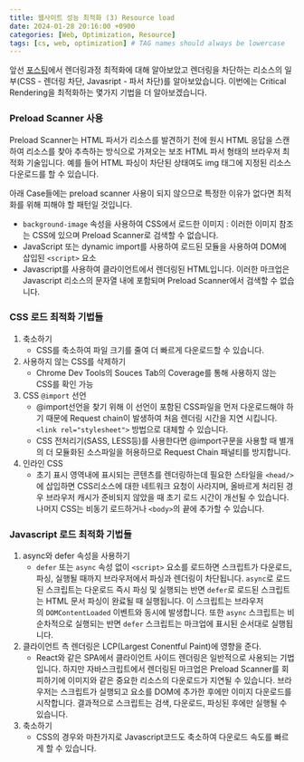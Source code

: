 ```yaml
---
title: 웹사이트 성능 최적화 (3) Resource load
date: 2024-01-28 20:16:00 +0900
categories: [Web, Optimization, Resource]
tags: [cs, web, optimization] # TAG names should always be lowercase
---
```


앞선 [포스팅](https://ppsea.github.io/posts/rendering/)에서 렌더링과정 최적화에 대해 알아보았고 렌더링을 차단하는 리소스의 일부(CSS - 렌더링 차단, Javasript - 파서 차단)를 알아보았습니다. 이번에는 Critical Rendering을 최적화하는 몇가지 기법을 더 알아보겠습니다.

### Preload Scanner 사용

Preload Scanner는 HTML 파서가 리소스를 발견하기 전에 원시 HTML 응답을 스캔하여 리소스를 찾아 추측하는 방식으로 가져오는 보조 HTML 파서 형태의 브라우저 최적화 기술입니다. 예를 들어 HTML 파싱이 차단된 상태여도 img 태그에 지정된 리소스 다운로드를 할 수 있습니다.

아래 Case들에는 preload scanner 사용이 되지 않으므로 특정한 이유가 없다면 최적화를 위해 피해야 할 패턴일 것입니다.

- `background-image` 속성을 사용하여 CSS에서 로드한 이미지 : 이러한 이미지 참조는 CSS에 있으며 Preload Scanner로 검색할 수 없습니다.
- JavaScript 또는 dynamic import를 사용하여 로드된 모듈을 사용하여 DOM에 삽입된 `<script>` 요소
- Javascript를 사용하여 클라이언트에서 렌더링된 HTML입니다. 이러한 마크업은 Javascript 리소스의 문자열 내에 포함되며 Preload Scanner에서 검색할 수 없습니다.

### CSS 로드 최적화 기법들

1. 축소하기
   - CSS를 축소하여 파일 크기를 줄여 더 빠르게 다운로드할 수 있습니다.
2. 사용하지 않는 CSS를 삭제하기
   - Chrome Dev Tools의 Souces Tab의 Coverage를 통해 사용하지 않는 CSS를 확인 가능
3. CSS `@import` 선언
   - @import선언을 찾기 위해 이 선언이 포함된 CSS파일을 먼저 다운로드해야 하기 때문에 Request chain이 발생하여 처음 렌더링 시간을 지연 시킵니다. `<link rel="stylesheet">` 방법으로 대체할 수 있습니다.
   - CSS 전처리기(SASS, LESS등)를 사용한다면 @import구문을 사용할 때 별개의 더 모듈화된 소스파일을 허용하므로 Request Chain 패널티를 방지합니다.
4. 인라인 CSS
   - 초기 표시 영역내에 표시되는 콘텐츠를 렌더링하는데 필요한 스타일을 `<head/>` 에 삽입하면 CSS리소스에 대한 네트워크 요청이 사라지며, 올바르게 처리된 경우 브라우저 캐시가 준비되지 않았을 때 초기 로드 시간이 개선될 수 있습니다. 나머지 CSS는 비동기 로드하거나 `<body>`의 끝에 추가할 수 있습니다.

### Javascript 로드 최적화 기법들

1. async와 defer 속성을 사용하기
   - `defer` 또는 `async` 속성 없이 `<script>` 요소를 로드하면 스크립트가 다운로드, 파싱, 실행될 때까지 브라우저에서 파싱과 렌더링이 차단됩니다.
     `async`로 로드된 스크립트는 다운로드 즉시 파싱 및 실행되는 반면 `defer`로 로드된 스크립트는 HTML 문서 파싱이 완료될 때 실행됩니다. 이 스크립트는 브라우저의 `DOMContentLoaded` 이벤트와 동시에 발생합니다. 또한 `async` 스크립트는 비순차적으로 실행되는 반면 `defer` 스크립트는 마크업에 표시된 순서대로 실행됩니다.
2. 클라이언트 측 렌더링은 LCP(Largest Conentful Paint)에 영향을 준다.
   - React와 같은 SPA에서 클라이언트 사이드 렌더링은 일반적으로 사용되는 기법입니다. 하지만 자바스크립트에서 렌더링된 마크업은 Preload Scanner를 회피하기에 이미지와 같은 중요한 리소스의 다운로드가 지연될 수 있습니다. 브라우저는 스크립트가 실행되고 요소를 DOM에 추가한 후에만 이미지 다운로드를 시작합니다. 결과적으로 스크립트는 검색, 다운로드, 파싱된 후에만 실행될 수 있습니다.
3. 축소하기
   - CSS의 경우와 마찬가지로 Javascript코드도 축소하여 다운로드 속도를 빠르게 할 수 있습니다.
